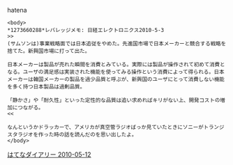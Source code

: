 
hatena

```
<body>
*1273660288*レバレッジメモ: 日経エレクトロニクス2010-5-3
>>
(サムソンは)事業戦略面では日本追従をやめた。先進国市場で日本メーカーと競合する戦略を捨てた。新興国市場に打って出た。

日本メーカーは製品が売れた瞬間を消費とみている。実際には製品が操作されて初めて消費となる。ユーザの満足感は実装された機能を使ってみる操作という消費によって得られる。日本メーカーは韓国メーカーの製品を過少品質と呼ぶが、新興国のユーザにとって消費しない機能を多く持つ日本製品は過剰品質。

「静かさ」や「耐久性」といった定性的な品質は追い求めればキリがない上、開発コストの増加につながる。
<<

なんというかドラッカーで、アメリカが真空管ラジオばっか見ていたときにソニーがトランジスタラジオを作った時の話を読んだのを思い出したよ。
</body>
```


[はてなダイアリー 2010-05-12](https://nishiohirokazu.hatenadiary.org/archive/2010/05/12)